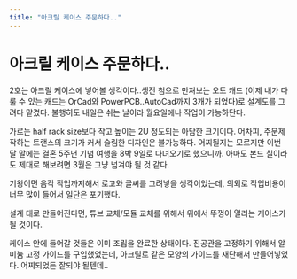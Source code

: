 ```yaml
---
title: "아크릴 케이스 주문하다.."
---
```

# 아크릴 케이스 주문하다..

2호는 아크릴 케이스에 넣어볼 생각이다..생전 첨으로 만져보는 오토 캐드 (이제 내가 다룰 수 있는 캐드는 OrCad와 PowerPCB..AutoCad까지 3개가 되었다)로 설계도를 그려다 맡겼다. 불행히도 내일은 쉬는 날이라 월요일에나 작업이 가능하단다.

가로는 half rack size보다 작고 높이는 2U 정도되는 아담한 크기이다. 어차피, 주문제작하는 트랜스의 크기가 커서 슬림한 디자인은 불가능하다. 어찌될지는 모르지만 이번 달 말에는 결혼 5주년 기념 여행을 8박 9일로 다녀오기로 했으니까. 아마도 본드 칠이라도 제대로 해보려면 3월은 그냥 넘겨야 될 것 같다.

기왕이면 음각 작업까지해서 로고와 글씨를 그려넣을 생각이었는데, 의외로 작업비용이 너무 많이 들어서 일단은 포기했다.

설계 대로 만들어진다면, 튜브 교체/모듈 교체를 위해서 위에서 뚜껑이 열리는 케이스가 될 것이다.

케이스 안에 들어갈 것들은 이미 조립을 완료한 상태이다. 진공관을 고정하기 위해서 알미늄 고정 가이드를 구입했었는데, 아크릴로 같은 모양의 가이드를 재단해서 만들어넣었다. 어찌되었든 잘되야 될텐데..



